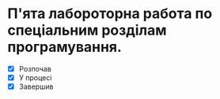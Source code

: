 # П'ята лабороторна работа по спеціальним розділам програмування.  
- [x] Розпочав
- [x] У процесі
- [x] Завершив

